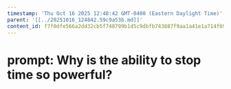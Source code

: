 ```yaml
---
timestamp: 'Thu Oct 16 2025 12:48:42 GMT-0400 (Eastern Daylight Time)'
parent: '[[../20251016_124842.59c9a53b.md]]'
content_id: f7f0dfe566a2dd32cb5f748799b1d5c9dbfb743887f9aa1a41e1a714f6952748
---
```


# prompt: Why is the ability to stop time so powerful?
